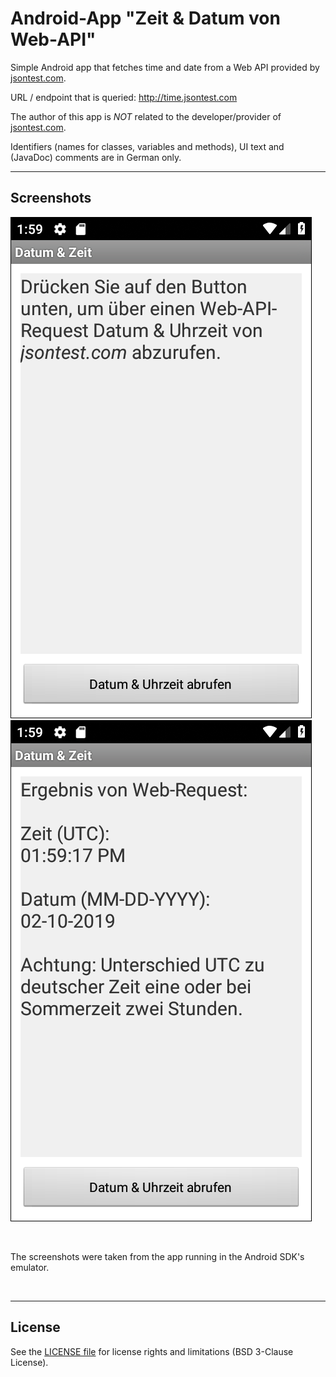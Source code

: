 # Android-App "Zeit & Datum von Web-API" #

Simple Android app that fetches time and date from a Web API provided by [jsontest.com](http://www.jsontest.com/#date).

URL / endpoint that is queried: http://time.jsontest.com


The author of this app is *NOT* related to the developer/provider of [jsontest.com](http://www.jsontest.com/).

Identifiers (names for classes, variables and methods), UI text and (JavaDoc) comments are in German only.

----
## Screenshots ##

![Screenshot 1](screenshot_1.png)  ![Screenshot 2](screenshot_2.png)


<br>

The screenshots were taken from the app running in the Android SDK's emulator.

<br>

----
## License ##

See the [LICENSE file](LICENSE.md) for license rights and limitations (BSD 3-Clause License).
